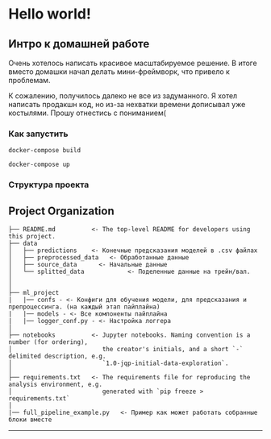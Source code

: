 # Hello world!

## Интро к домашней работе
Очень хотелось написать красивое масштабируемое решение. В итоге вместо домашки начал делать мини-фреймворк, 
что привело к проблемам.

К сожалению, получилось далеко не все из задуманного. Я хотел написать продакшн код, но из-за нехватки времени 
дописывал уже костылями. Прошу отнестись с пониманием(

### Как запустить 
`docker-compose build
`

`
docker-compose up
`
### Структура проекта
Project Organization
------------

    ├── README.md          <- The top-level README for developers using this project.
    ├── data
    │   ├── predictions    <- Конечные предсказания моделей в .csv файлах
    │   ├── preprocessed_data   <- Обработанные данные
    │   ├── source_data      <- Начальные данные
    │   └── splitted_data            <- Поделенные данные на трейн/вал.
    │
    │
    ├── ml_project
    |   |── confs - <- Конфиги для обучения модели, для предсказания и препроцессинга. (на каждый этап пайплайна)
    |   |── models - <- Все компоненты пайплайна
    |   |── logger_conf.py - <- Настройка логгера
    │
    ├── notebooks          <- Jupyter notebooks. Naming convention is a number (for ordering),
    │                         the creator's initials, and a short `-` delimited description, e.g.
    │                         `1.0-jqp-initial-data-exploration`.
    │
    ├── requirements.txt   <- The requirements file for reproducing the analysis environment, e.g.
    │                         generated with `pip freeze > requirements.txt`
    │
    |── full_pipeline_example.py   <- Пример как может работать собранные блоки вместе


--------